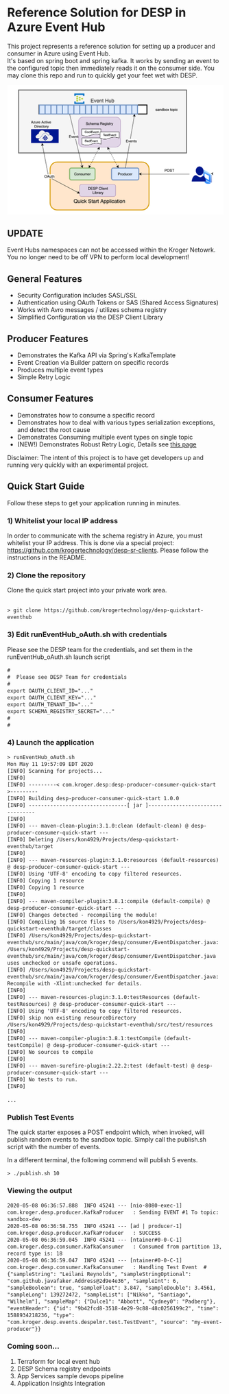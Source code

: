 # Reference Solution for DESP in Azure Event Hub 
This project represents a reference solution for setting up a producer and consumer in Azure using Event Hub.  
It's based on spring boot and spring kafka.  It works by sending an event to the configured topic
then immediately reads it on the consumer side.  You may clone this repo
and run to quickly get your feet wet with DESP.

![quickstart](images/event-hub-quickstart.png)

## UPDATE
Event Hubs namespaces can not be accessed within the Kroger Netowrk.
You no longer need to be off VPN to perform local development!


## General Features
* Security Configuration includes SASL/SSL
* Authentication using OAuth Tokens or SAS (Shared Access Signatures)
* Works with Avro messages / utilizes schema registry
* Simplified Configuration via the DESP Client Library

## Producer Features
* Demonstrates the Kafka API via Spring's KafkaTemplate
* Event Creation via Builder pattern on specific records
* Produces multiple event types
* Simple Retry Logic

## Consumer Features
* Demonstrates how to consume a specific record
* Demonstrates how to deal with various types serialization exceptions, and detect the root cause
* Demonstrates Consuming multiple event types on single topic
* (NEW!) Demonstrates Robust Retry Logic, Details see [this page](src/main/java/com/kroger/desp/consumer/retry/README.md)

Disclaimer:  The intent of this project is to have get developers up and running
very quickly with an experimental project.   

## Quick Start Guide
Follow these steps to get your application running in minutes.

### 1) Whitelist your local IP address
In order to communicate with the schema registry in Azure, you
must whitelist your IP address.  This is done via a special
project: https://github.com/krogertechnology/desp-sr-clients.  Please
follow the instructions in the README.

### 2) Clone the repository
Clone the quick start project into your private work area.

```shell script

> git clone https://github.com/krogertechnology/desp-quickstart-eventhub

```

### 3) Edit runEventHub_oAuth.sh with credentials
Please see the DESP team for the credentials, and set them in the runEventHub_oAuth.sh launch script
```shell script
#
#  Please see DESP Team for credentials
#
export OAUTH_CLIENT_ID="..."
export OAUTH_CLIENT_KEY="..."
export OAUTH_TENANT_ID="..."
export SCHEMA_REGISTRY_SECRET="..."
#
#
```

### 4) Launch the application

```shell script
> runEventHub_oAuth.sh
Mon May 11 19:57:09 EDT 2020
[INFO] Scanning for projects...
[INFO] 
[INFO] ---------< com.kroger.desp:desp-producer-consumer-quick-start >---------
[INFO] Building desp-producer-consumer-quick-start 1.0.0
[INFO] --------------------------------[ jar ]---------------------------------
[INFO] 
[INFO] --- maven-clean-plugin:3.1.0:clean (default-clean) @ desp-producer-consumer-quick-start ---
[INFO] Deleting /Users/kon4929/Projects/desp-quickstart-eventhub/target
[INFO] 
[INFO] --- maven-resources-plugin:3.1.0:resources (default-resources) @ desp-producer-consumer-quick-start ---
[INFO] Using 'UTF-8' encoding to copy filtered resources.
[INFO] Copying 1 resource
[INFO] Copying 1 resource
[INFO] 
[INFO] --- maven-compiler-plugin:3.8.1:compile (default-compile) @ desp-producer-consumer-quick-start ---
[INFO] Changes detected - recompiling the module!
[INFO] Compiling 16 source files to /Users/kon4929/Projects/desp-quickstart-eventhub/target/classes
[INFO] /Users/kon4929/Projects/desp-quickstart-eventhub/src/main/java/com/kroger/desp/consumer/EventDispatcher.java: /Users/kon4929/Projects/desp-quickstart-eventhub/src/main/java/com/kroger/desp/consumer/EventDispatcher.java uses unchecked or unsafe operations.
[INFO] /Users/kon4929/Projects/desp-quickstart-eventhub/src/main/java/com/kroger/desp/consumer/EventDispatcher.java: Recompile with -Xlint:unchecked for details.
[INFO] 
[INFO] --- maven-resources-plugin:3.1.0:testResources (default-testResources) @ desp-producer-consumer-quick-start ---
[INFO] Using 'UTF-8' encoding to copy filtered resources.
[INFO] skip non existing resourceDirectory /Users/kon4929/Projects/desp-quickstart-eventhub/src/test/resources
[INFO] 
[INFO] --- maven-compiler-plugin:3.8.1:testCompile (default-testCompile) @ desp-producer-consumer-quick-start ---
[INFO] No sources to compile
[INFO] 
[INFO] --- maven-surefire-plugin:2.22.2:test (default-test) @ desp-producer-consumer-quick-start ---
[INFO] No tests to run.
[INFO] 

...
```

### Publish Test Events
The quick starter exposes a POST endpoint which, when invoked, will publish random events
to the sandbox topic.  Simply call the publish.sh script with the number of events.

In a different terminal, the following commend will publish 5 events.
```shell script
> ./publish.sh 10
```

### Viewing the output 
```shell script
2020-05-08 06:36:57.888  INFO 45241 --- [nio-8080-exec-1] com.kroger.desp.producer.KafkaProducer   : Sending EVENT #1 To topic: sandbox-dev
2020-05-08 06:36:58.755  INFO 45241 --- [ad | producer-1] com.kroger.desp.producer.KafkaProducer   : SUCCESS
2020-05-08 06:36:59.045  INFO 45241 --- [ntainer#0-0-C-1] com.kroger.desp.consumer.KafkaConsumer   : Consumed from partition 13, record type is: 18
2020-05-08 06:36:59.047  INFO 45241 --- [ntainer#0-0-C-1] com.kroger.desp.consumer.KafkaConsumer   : Handling Test Event  # {"sampleString": "Leilani Reynolds", "sampleStringOptional": "com.github.javafaker.Address@2d9e4e36", "sampleInt": 6, "sampleBoolean": true, "sampleFloat": 3.847, "sampleDouble": 3.4561, "sampleLong": 139272472, "sampleList": ["Nikko", "Santiago", "Wilhelm"], "sampleMap": {"Dulce1": "Abbott", "Cydney0": "Padberg"}, "eventHeader": {"id": "9b42fcd8-3518-4e29-9c88-48c0256199c2", "time": 1588934218236, "type": "com.kroger.desp.events.despelmr.test.TestEvent", "source": "my-event-producer"}}

```

### Coming soon...

1. Terraform for local event hub
2. DESP Schema registry endpoints
3. App Services sample devops pipeline
4. Application Insights Integration

